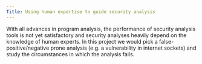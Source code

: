 ```yaml
---
Title: Using human expertise to guide security analysis
---
```


With all advances in program analysis, the performance of security analysis tools is not yet satisfactory and security analyses heavily depend on the knowledge of human experts. In this project we would pick a false-positive/negative prone analysis (e.g. a vulnerability in internet sockets) and study the circumstances in which the analysis fails.
